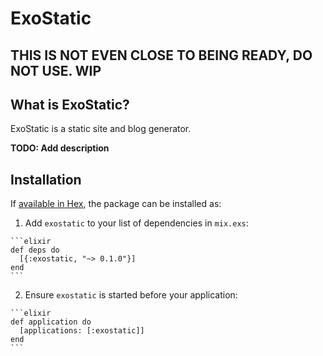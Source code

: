 # ExoStatic

## THIS IS NOT EVEN CLOSE TO BEING READY, DO NOT USE. WIP

## What is ExoStatic?
ExoStatic is a static site and blog generator.

**TODO: Add description**

## Installation

If [available in Hex](https://hex.pm/docs/publish), the package can be installed as:

  1. Add `exostatic` to your list of dependencies in `mix.exs`:

    ```elixir
    def deps do
      [{:exostatic, "~> 0.1.0"}]
    end
    ```

  2. Ensure `exostatic` is started before your application:

    ```elixir
    def application do
      [applications: [:exostatic]]
    end
    ```
